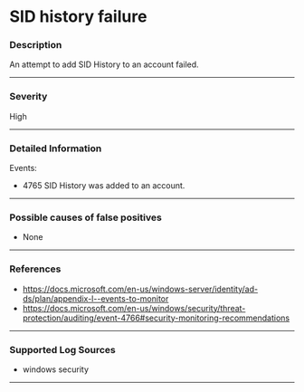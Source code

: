 # SID history failure
### Description

An attempt to add SID History to an account failed.

-------------------
### Severity

High

-------------------

### Detailed Information

Events:
  - 4765 SID History was added to an account.

-------------------
### Possible causes of false positives

- None

-------------------

### References

- https://docs.microsoft.com/en-us/windows-server/identity/ad-ds/plan/appendix-l--events-to-monitor 
- https://docs.microsoft.com/en-us/windows/security/threat-protection/auditing/event-4766#security-monitoring-recommendations

-------------------
### Supported Log Sources

- windows security

-------------------
